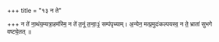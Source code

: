 +++
title = "१३ न ते"

+++
न ते॑ ना॒थंय॒म्यत्रा॒हम॑स्मि॒ न ते॑ त॒नूं त॒न्वा॒३॒॑ सम्प॑पृच्याम्। अ॒न्येन॒ मत्प्र॒मुदः॑कल्पयस्व॒ न ते॒ भ्राता॑ सुभगे वष्ट्ये॒तत् ॥